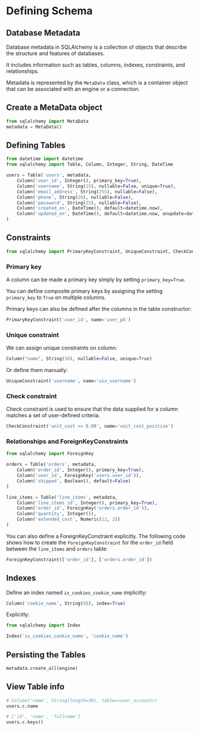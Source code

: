 # Defining Schema

## Database Metadata

Database metadata in SQLAlchemy is a collection of objects that describe the structure and features of databases.

It includes information such as tables, columns, indexes, constraints, and relationships.

Metadata is represented by the `MetaData` class, which is a container object that can be associated with an engine or a connection.


## Create a MetaData object

```py
from sqlalchemy import MetaData
metadata = MetaData()
```


## Defining Tables

```py
from datetime import datetime
from sqlalchemy import Table, Column, Integer, String, DateTime

users = Table('users', metadata,
    Column('user_id', Integer(), primary_key=True),
    Column('username', String(15), nullable=False, unique=True),
    Column('email_address', String(255), nullable=False),
    Column('phone', String(20), nullable=False),
    Column('password', String(25), nullable=False),
    Column('created_on', DateTime(), default=datetime.now),
    Column('updated_on', DateTime(), default=datetime.now, onupdate=datetime.now)
)
```


## Constraints

```py
from sqlalchemy import PrimaryKeyConstraint, UniqueConstraint, CheckConstraint
```

### Primary key

A column can be made a primary key simply by setting `primary_key=True`.

You can define composite primary keys by assigning the setting `primary_key` to `True` on multiple columns.

Primary keys can also be defined after the columns in the table constructor:
```py
PrimaryKeyConstraint('user_id', name='user_pk')
```

### Unique constraint

We can assign unique constraints on column:
```py
Column("name", String(30), nullable=False, unique=True)
```

Or define them manually:
```py
UniqueConstraint('username', name='uix_username')
```

### Check constraint

Check constraint is used to ensure that the data supplied for a column matches a set of user-defined criteria.

```py
CheckConstraint('unit_cost >= 0.00', name='unit_cost_positive')
```

### Relationships and ForeignKeyConstraints

```py
from sqlalchemy import ForeignKey

orders = Table('orders', metadata,
    Column('order_id', Integer(), primary_key=True),
    Column('user_id', ForeignKey('users.user_id')),
    Column('shipped', Boolean(), default=False)
)

line_items = Table('line_items', metadata,
    Column('line_items_id', Integer(), primary_key=True),
    Column('order_id', ForeignKey('orders.order_id')),
    Column('quantity', Integer()),
    Column('extended_cost', Numeric(12, 2))
)
```

You can also define a ForeignKeyConstraint explicitly.  The following code shows how to create the `ForeignKeyConstraint` for the `order_id` field between the `line_items` and `orders` table:

```py
ForeignKeyConstraint(['order_id'], ['orders.order_id'])
```

## Indexes

Define an index named `ix_cookies_cookie_name` implicitly:
```py
Column('cookie_name', String(50), index=True)
```

Explicitly:
```py
from sqlalchemy import Index

Index('ix_cookies_cookie_name', 'cookie_name')
```


## Persisting the Tables

```py
metadata.create_all(engine)
```


## View Table info

```py
# Column('name', String(length=30), table=<user_account>)
users.c.name

# ['id', 'name', 'fullname']
users.c.keys()
```
